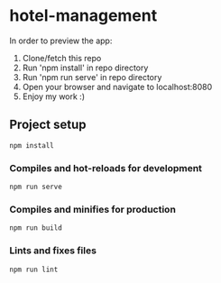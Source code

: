 # hotel-management

In order to preview the app:
1. Clone/fetch this repo
2. Run 'npm install' in repo directory
3. Run 'npm run serve' in repo directory
4. Open your browser and navigate to localhost:8080
5. Enjoy my work :)

## Project setup
```
npm install
```

### Compiles and hot-reloads for development
```
npm run serve
```

### Compiles and minifies for production
```
npm run build
```

### Lints and fixes files
```
npm run lint
```
